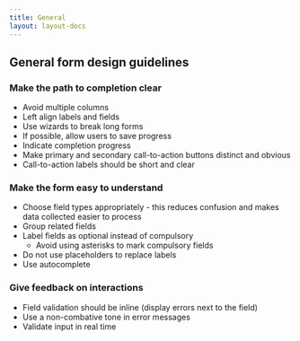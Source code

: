 ```yaml
---
title: General
layout: layout-docs
---
```


<h2 class="has-text-primary">General form design guidelines</h2>

### Make the path to completion clear

- Avoid multiple columns
- Left align labels and fields
- Use wizards to break long forms
- If possible, allow users to save progress
- Indicate completion progress
- Make primary and secondary call-to-action buttons distinct and obvious
- Call-to-action labels should be short and clear

### Make the form easy to understand

- Choose field types appropriately - this reduces confusion and makes data collected easier to process
- Group related fields
- Label fields as optional instead of compulsory
  - Avoid using asterisks to mark compulsory fields
- Do not use placeholders to replace labels
- Use autocomplete

### Give feedback on interactions

- Field validation should be inline (display errors next to the field)
- Use a non-combative tone in error messages
- Validate input in real time